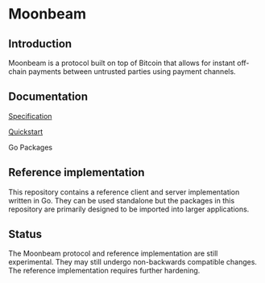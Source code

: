# Moonbeam

## Introduction

Moonbeam is a protocol built on top of Bitcoin that allows for instant
off-chain payments between untrusted parties using payment channels.

## Documentation

[Specification](docs/spec.md)

[Quickstart](docs/quickstart.md)

Go Packages

## Reference implementation

This repository contains a reference client and server implementation written in
Go. They can be used standalone but the packages in this repository are
primarily designed to be imported into larger applications.

## Status

The Moonbeam protocol and reference implementation are still experimental.
They may still undergo non-backwards compatible changes.
The reference implementation requires further hardening.
